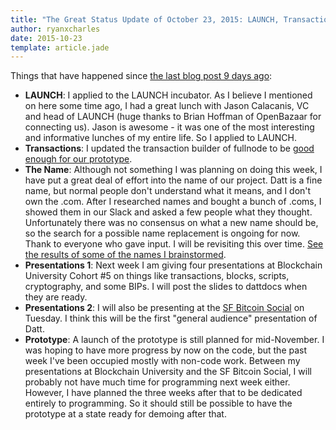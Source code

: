```yaml
---
title: "The Great Status Update of October 23, 2015: LAUNCH, Transactions, The Name, Presentations, & Towards a Prototype 4"
author: ryanxcharles
date: 2015-10-23
template: article.jade
---
```


Things that have happened since [the last blog
post 9 days ago](/articles/2015-10-14-yc-and-towards-a-prototype-3/):
- **LAUNCH**: I applied to the LAUNCH incubator. As I believe I mentioned on here some time
  ago, I had a great lunch with Jason Calacanis, VC and head of LAUNCH (huge
  thanks to Brian Hoffman of OpenBazaar for connecting us). Jason is awesome -
  it was one of the most interesting and informative lunches of my entire life.
  So I applied to LAUNCH.
- **Transactions**: I updated the transaction builder of fullnode to be [good enough for our
  prototype](https://github.com/ryanxcharles/fullnode/commit/e3b649231e39eade662b313dba619d84e48a6e58).
- **The Name**: Although not something I was planning on doing this week, I have put a great
  deal of effort into the name of our project. Datt is a fine name, but normal
  people don't understand what it means, and I don't own the .com. After I
  researched names and bought a bunch of .coms, I showed them in our Slack and
  asked a few people what they thought.  Unfortunately there was no consensus
  on what a new name should be, so the search for a possible name replacement
  is ongoing for now. Thank to everyone who gave input. I will be revisiting
  this over time. [See the results of some of the names I
  brainstormed](https://github.com/dattnetwork/dattdocs/blob/b6639b40ef534df943c732ad4c50d5e1cb0c5295/general/names.md).
- **Presentations 1**: Next week I am giving four presentations at Blockchain University Cohort #5
  on things like transactions, blocks, scripts, cryptography, and some BIPs.  I
  will post the slides to dattdocs when they are ready.
- **Presentations 2**: I will also be presenting at the [SF Bitcoin
  Social](http://www.meetup.com/San-Francisco-Bitcoin-Social/events/223421691/)
  on Tuesday. I think this will be the first "general audience" presentation of
  Datt.
- **Prototype**: A launch of the prototype is still planned for mid-November. I was hoping to
  have more progress by now on the code, but the past week I've been occupied
  mostly with non-code work. Between my presentations at Blockchain University
  and the SF Bitcoin Social, I will probably not have much time for programming
  next week either. However, I have planned the three weeks after that to be
  dedicated entirely to programming. So it should still be possible to have the
  prototype at a state ready for demoing after that.
